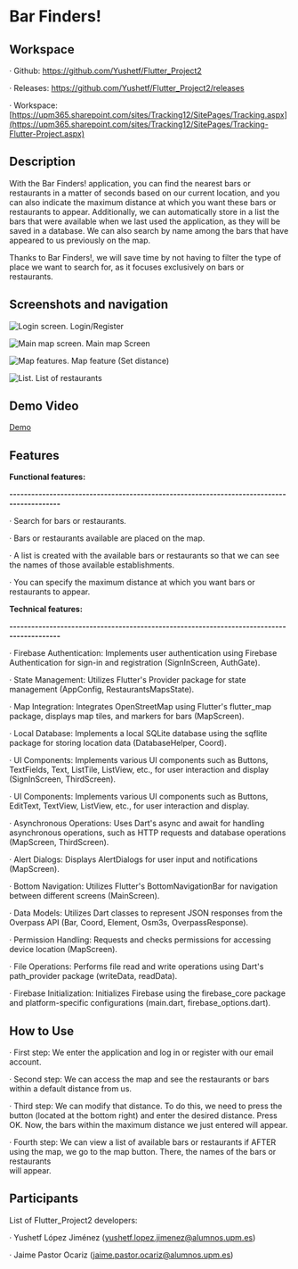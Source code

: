 # Bar Finders!
## Workspace

  · Github: https://github.com/Yushetf/Flutter_Project2

  · Releases: https://github.com/Yushetf/Flutter_Project2/releases

  · Workspace: [https://upm365.sharepoint.com/sites/Tracking12/SitePages/Tracking.aspx](https://upm365.sharepoint.com/sites/Tracking12/SitePages/Tracking-Flutter-Project.aspx)

## Description

With the Bar Finders! application, you can find the nearest bars or restaurants in a matter of seconds based on our current location, and you can also indicate the maximum distance at which you want these bars or restaurants to appear. Additionally, we can automatically store in a list the bars that were available when we last used the application, as they will be saved in a database. We can also search by name among the bars that have appeared to us previously on the map.

Thanks to Bar Finders!, we will save time by not having to filter the type of place we want to search for, as it focuses exclusively on bars or restaurants.

## Screenshots and navigation

![Login screen.](https://github.com/Yushetf/Flutter_Project2/blob/master/Screenshots/Inicio%20sesionRegistro.png)
Login/Register

![Main map screen.](https://github.com/Yushetf/Flutter_Project2/blob/master/Screenshots/Mapa.png)
Main map Screen

![Map features.](https://github.com/Yushetf/Flutter_Project2/blob/master/Screenshots/Distancia.png)
Map feature (Set distance)

![List.](https://github.com/Yushetf/Flutter_Project2/blob/master/Screenshots/Lista.png)
List of restaurants

## Demo Video
[Demo](https://upm365-my.sharepoint.com/:v:/g/personal/yushetf_lopez_jimenez_alumnos_upm_es/EYBdpNh1d3xDjb-8S8OSKBEB6XmTiKVO05deaLaaP3OPcw?e=zmn7YB&nav=eyJyZWZlcnJhbEluZm8iOnsicmVmZXJyYWxBcHAiOiJTdHJlYW1XZWJBcHAiLCJyZWZlcnJhbFZpZXciOiJTaGFyZURpYWxvZy1MaW5rIiwicmVmZXJyYWxBcHBQbGF0Zm9ybSI6IldlYiIsInJlZmVycmFsTW9kZSI6InZpZXcifX0%3D)

## Features

**Functional features:**

**------------------------------------------------------------------------------------------**

  · Search for bars or restaurants.

  · Bars or restaurants available are placed on the map.

  · A list is created with the available bars or restaurants so that we can see the names of those available establishments.

  · You can specify the maximum distance at which you want bars or restaurants to appear.

**Technical features:**

**------------------------------------------------------------------------------------------**

  · Firebase Authentication: Implements user authentication using Firebase Authentication for sign-in and registration (SignInScreen, AuthGate).

  · State Management: Utilizes Flutter's Provider package for state management (AppConfig, RestaurantsMapsState).

  · Map Integration: Integrates OpenStreetMap using Flutter's flutter_map package, displays map tiles, and markers for bars (MapScreen).

  · Local Database: Implements a local SQLite database using the sqflite package for storing location data (DatabaseHelper, Coord).

  · UI Components: Implements various UI components such as Buttons, TextFields, Text, ListTile, ListView, etc., for user interaction and display (SignInScreen, ThirdScreen).

  · UI Components: Implements various UI components such as Buttons, EditText, TextView, ListView, etc., for user interaction and display.

  · Asynchronous Operations: Uses Dart's async and await for handling asynchronous operations, such as HTTP requests and database operations (MapScreen, ThirdScreen).

  · Alert Dialogs: Displays AlertDialogs for user input and notifications (MapScreen).

  · Bottom Navigation: Utilizes Flutter's BottomNavigationBar for navigation between different screens (MainScreen).

  · Data Models: Utilizes Dart classes to represent JSON responses from the Overpass API (Bar, Coord, Element, Osm3s, OverpassResponse).

  · Permission Handling: Requests and checks permissions for accessing device location (MapScreen).
  
  · File Operations: Performs file read and write operations using Dart's path_provider package (writeData, readData).

  · Firebase Initialization: Initializes Firebase using the firebase_core package and platform-specific configurations (main.dart, firebase_options.dart).

  ## How to Use
  · First step: We enter the application and log in or register with our email account. 

  · Second step: We can access the map and see the restaurants or bars within a default distance from us.

  · Third step: We can modify that distance. To do this, we need to press the button (located at the bottom right) and enter the desired distance. Press OK. 
    Now, the bars within the maximum distance we just entered will appear.

  · Fourth step: We can view a list of available bars or restaurants if AFTER using the map, we go to the map button. There, the names of the bars or restaurants   
    will appear. 

## Participants

List of Flutter_Project2 developers:

  · Yushetf López Jiménez (yushetf.lopez.jimenez@alumnos.upm.es)

  · Jaime Pastor Ocariz (jaime.pastor.ocariz@alumnos.upm.es)
